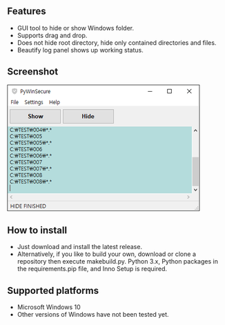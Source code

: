 ## Features

* GUI tool to hide or show Windows folder.
* Supports drag and drop.
* Does not hide root directory, hide only contained directories and files.
* Beautify log panel shows up working status.

## Screenshot

![screenshot](/assets/images/screenshot-001.png)

## How to install

* Just download and install the latest release.
* Alternatively, if you like to build your own, download or clone a repository then execute makebuild.py. Python 3.x, Python packages in the requirements.pip file, and Inno Setup is required.

## Supported platforms

* Microsoft Windows 10
* Other versions of Windows have not been tested yet.

